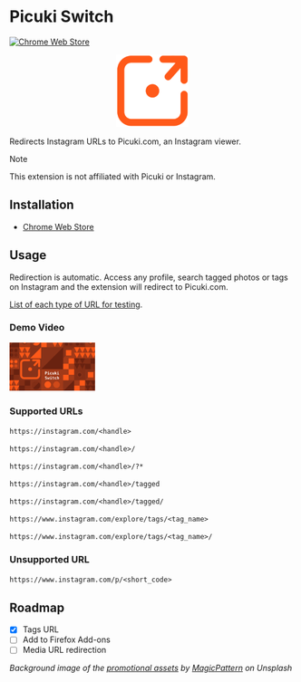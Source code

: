 # Picuki Switch

[![Chrome Web Store](https://img.shields.io/chrome-web-store/v/elmbjjhgiifenlhffpjcjfkjmilbbfki)](https://chrome.google.com/webstore/detail/picuki-switch/elmbjjhgiifenlhffpjcjfkjmilbbfki)


<p align="center">
    <img src="icons/icon128.png">
</p>

Redirects Instagram URLs to Picuki.com, an Instagram viewer.

> [!NOTE]
> This extension is not affiliated with Picuki or Instagram.

## Installation

- [Chrome Web Store](https://chrome.google.com/webstore/detail/picuki-switch/elmbjjhgiifenlhffpjcjfkjmilbbfki)

## Usage

Redirection is automatic. Access any profile, search tagged photos or tags on Instagram and the extension will redirect to Picuki.com.


[List of each type of URL for testing](urls.md).

### Demo Video

[<img src="assets/picuki_thumb.jpg" width="30%">](https://www.youtube.com/watch?v=H66LBDbLBKY "Demo Video on YouTube")

### Supported URLs

`https://instagram.com/<handle>`

`https://instagram.com/<handle>/`

`https://instagram.com/<handle>/?*`

`https://instagram.com/<handle>/tagged`

`https://instagram.com/<handle>/tagged/`

`https://www.instagram.com/explore/tags/<tag_name>`

`https://www.instagram.com/explore/tags/<tag_name>/`

### Unsupported URL

`https://www.instagram.com/p/<short_code>`

## Roadmap

- [x] Tags URL
- [ ] Add to Firefox Add-ons
- [ ] Media URL redirection

*Background image of the [promotional assets](assets) by [MagicPattern](https://unsplash.com/@magicpattern) on Unsplash*
